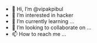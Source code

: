 - 👋 Hi, I’m @vipakpibul
- 👀 I’m interested in hacker
- 🌱 I’m currently learning ...
- 💞️ I’m looking to collaborate on ...
- 📫 How to reach me ...

<!---
vipakpibul/vipakpibul is a ✨ special ✨ repository because its `README.md` (this file) appears on your GitHub profile.
You can click the Preview link to take a look at your changes.
--->
